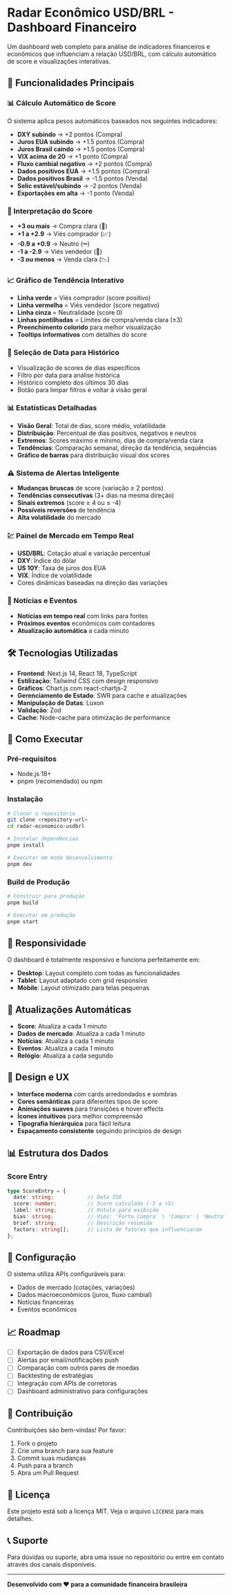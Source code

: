 # Radar Econômico USD/BRL - Dashboard Financeiro

Um dashboard web completo para análise de indicadores financeiros e econômicos que influenciam a relação USD/BRL, com cálculo automático de score e visualizações interativas.

## 🚀 Funcionalidades Principais

### 📊 Cálculo Automático de Score
O sistema aplica pesos automáticos baseados nos seguintes indicadores:

- **DXY subindo** → +2 pontos (Compra)
- **Juros EUA subindo** → +1.5 pontos (Compra)
- **Juros Brasil caindo** → +1.5 pontos (Compra)
- **VIX acima de 20** → +1 ponto (Compra)
- **Fluxo cambial negativo** → +2 pontos (Compra)
- **Dados positivos EUA** → +1.5 pontos (Compra)
- **Dados positivos Brasil** → -1.5 pontos (Venda)
- **Selic estável/subindo** → -2 pontos (Venda)
- **Exportações em alta** → -1 ponto (Venda)

### 🎯 Interpretação do Score
- **+3 ou mais** → Compra clara (🚀)
- **+1 a +2.9** → Viés comprador (📈)
- **-0.9 a +0.9** → Neutro (➖)
- **-1 a -2.9** → Viés vendedor (🔻)
- **-3 ou menos** → Venda clara (📉)

### 📈 Gráfico de Tendência Interativo
- **Linha verde** = Viés comprador (score positivo)
- **Linha vermelha** = Viés vendedor (score negativo)
- **Linha cinza** = Neutralidade (score 0)
- **Linhas pontilhadas** = Limites de compra/venda clara (±3)
- **Preenchimento colorido** para melhor visualização
- **Tooltips informativos** com detalhes do score

### 📅 Seleção de Data para Histórico
- Visualização de scores de dias específicos
- Filtro por data para análise histórica
- Histórico completo dos últimos 30 dias
- Botão para limpar filtros e voltar à visão geral

### 📊 Estatísticas Detalhadas
- **Visão Geral**: Total de dias, score médio, volatilidade
- **Distribuição**: Percentual de dias positivos, negativos e neutros
- **Extremos**: Scores máximo e mínimo, dias de compra/venda clara
- **Tendências**: Comparação semanal, direção da tendência, sequências
- **Gráfico de barras** para distribuição visual dos scores

### ⚠️ Sistema de Alertas Inteligente
- **Mudanças bruscas** de score (variação ≥ 2 pontos)
- **Tendências consecutivas** (3+ dias na mesma direção)
- **Sinais extremos** (score ≥ 4 ou ≤ -4)
- **Possíveis reversões** de tendência
- **Alta volatilidade** do mercado

### 💹 Painel de Mercado em Tempo Real
- **USD/BRL**: Cotação atual e variação percentual
- **DXY**: Índice do dólar
- **US 10Y**: Taxa de juros dos EUA
- **VIX**: Índice de volatilidade
- Cores dinâmicas baseadas na direção das variações

### 📰 Notícias e Eventos
- **Notícias em tempo real** com links para fontes
- **Próximos eventos** econômicos com contadores
- **Atualização automática** a cada minuto

## 🛠️ Tecnologias Utilizadas

- **Frontend**: Next.js 14, React 18, TypeScript
- **Estilização**: Tailwind CSS com design responsivo
- **Gráficos**: Chart.js com react-chartjs-2
- **Gerenciamento de Estado**: SWR para cache e atualizações
- **Manipulação de Datas**: Luxon
- **Validação**: Zod
- **Cache**: Node-cache para otimização de performance

## 🚀 Como Executar

### Pré-requisitos
- Node.js 18+ 
- pnpm (recomendado) ou npm

### Instalação
```bash
# Clonar o repositório
git clone <repository-url>
cd radar-economico-usdbrl

# Instalar dependências
pnpm install

# Executar em modo desenvolvimento
pnpm dev
```

### Build de Produção
```bash
# Construir para produção
pnpm build

# Executar em produção
pnpm start
```

## 📱 Responsividade

O dashboard é totalmente responsivo e funciona perfeitamente em:
- **Desktop**: Layout completo com todas as funcionalidades
- **Tablet**: Layout adaptado com grid responsivo
- **Mobile**: Layout otimizado para telas pequenas

## 🔄 Atualizações Automáticas

- **Score**: Atualiza a cada 1 minuto
- **Dados de mercado**: Atualiza a cada 1 minuto
- **Notícias**: Atualiza a cada 1 minuto
- **Eventos**: Atualiza a cada 1 minuto
- **Relógio**: Atualiza a cada segundo

## 🎨 Design e UX

- **Interface moderna** com cards arredondados e sombras
- **Cores semânticas** para diferentes tipos de score
- **Animações suaves** para transições e hover effects
- **Ícones intuitivos** para melhor compreensão
- **Tipografia hierárquica** para fácil leitura
- **Espaçamento consistente** seguindo princípios de design

## 📊 Estrutura dos Dados

### Score Entry
```typescript
type ScoreEntry = {
  date: string;           // Data ISO
  score: number;          // Score calculado (-5 a +5)
  label: string;          // Rótulo para exibição
  bias: string;           // Viés: 'Forte Compra' | 'Compra' | 'Neutro' | 'Venda' | 'Forte Venda'
  brief: string;          // Descrição resumida
  factors: string[];      // Lista de fatores que influenciaram
};
```

## 🔧 Configuração

O sistema utiliza APIs configuráveis para:
- Dados de mercado (cotações, variações)
- Dados macroeconômicos (juros, fluxo cambial)
- Notícias financeiras
- Eventos econômicos

## 📈 Roadmap

- [ ] Exportação de dados para CSV/Excel
- [ ] Alertas por email/notificações push
- [ ] Comparação com outros pares de moedas
- [ ] Backtesting de estratégias
- [ ] Integração com APIs de corretoras
- [ ] Dashboard administrativo para configurações

## 🤝 Contribuição

Contribuições são bem-vindas! Por favor:
1. Fork o projeto
2. Crie uma branch para sua feature
3. Commit suas mudanças
4. Push para a branch
5. Abra um Pull Request

## 📄 Licença

Este projeto está sob a licença MIT. Veja o arquivo `LICENSE` para mais detalhes.

## 📞 Suporte

Para dúvidas ou suporte, abra uma issue no repositório ou entre em contato através dos canais disponíveis.

---

**Desenvolvido com ❤️ para a comunidade financeira brasileira**